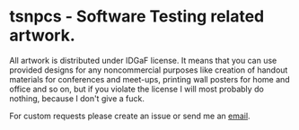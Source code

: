 # tsnpcs - Software Testing related artwork.

All artwork is distributed under IDGaF license. It means that you can use provided designs for any noncommercial purposes like creation of handout materials for conferences and meet-ups, printing wall posters for home and office and so on, but if you violate the license I will most probably do nothing, because I don't give a fuck.

For custom requests please create an issue or send me an [email](mailto:jstpcs@ya.ru).

